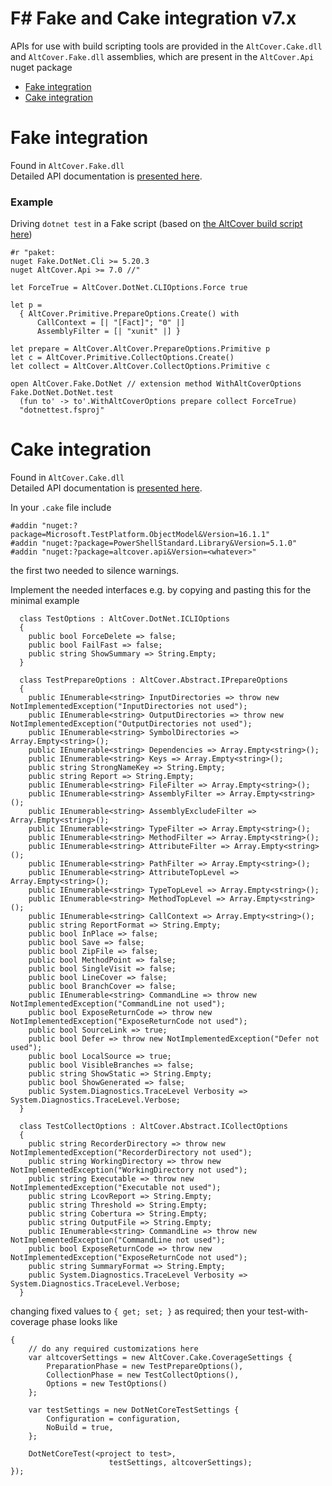 # F# Fake and Cake integration v7.x

APIs for use with build scripting tools are provided in the `AltCover.Cake.dll` and `AltCover.Fake.dll` assemblies, which are present in the `AltCover.Api` nuget package

* [Fake integration](#fake-integration)
* [Cake integration](#cake-integration)

# Fake integration 
Found in `AltCover.Fake.dll`  
Detailed API documentation is [presented here](AltCover.Fake/Fake-fsapidoc).

### Example
Driving `dotnet test` in a Fake script (based on [the AltCover build script here](https://github.com/SteveGilham/altcover/blob/master/Build/targets.fsx#L3425-L3454))
```
#r "paket:
nuget Fake.DotNet.Cli >= 5.20.3
nuget AltCover.Api >= 7.0 //"

let ForceTrue = AltCover.DotNet.CLIOptions.Force true 

let p =
  { AltCover.Primitive.PrepareOptions.Create() with
      CallContext = [| "[Fact]"; "0" |]
      AssemblyFilter = [| "xunit" |] }

let prepare = AltCover.AltCover.PrepareOptions.Primitive p
let c = AltCover.Primitive.CollectOptions.Create()
let collect = AltCover.AltCover.CollectOptions.Primitive c

open AltCover.Fake.DotNet // extension method WithAltCoverOptions
Fake.DotNet.DotNet.test
  (fun to' -> to'.WithAltCoverOptions prepare collect ForceTrue)
  "dotnettest.fsproj"

```

# Cake integration 

Found in `AltCover.Cake.dll`  
Detailed API documentation is [presented here](AltCover.Cake/AltCover.Cake-apidoc).

In your `.cake` file include

```
#addin "nuget:?package=Microsoft.TestPlatform.ObjectModel&Version=16.1.1"
#addin "nuget:?package=PowerShellStandard.Library&Version=5.1.0"
#addin "nuget:?package=altcover.api&Version=<whatever>"

```
the first two needed to silence warnings.

Implement the needed interfaces e.g. by copying and pasting this for the minimal example
```
  class TestOptions : AltCover.DotNet.ICLIOptions
  {
    public bool ForceDelete => false;
    public bool FailFast => false;
    public string ShowSummary => String.Empty;
  }

  class TestPrepareOptions : AltCover.Abstract.IPrepareOptions
  {
    public IEnumerable<string> InputDirectories => throw new NotImplementedException("InputDirectories not used");
    public IEnumerable<string> OutputDirectories => throw new NotImplementedException("OutputDirectories not used");
    public IEnumerable<string> SymbolDirectories => Array.Empty<string>();
    public IEnumerable<string> Dependencies => Array.Empty<string>();
    public IEnumerable<string> Keys => Array.Empty<string>();
    public string StrongNameKey => String.Empty;
    public string Report => String.Empty;
    public IEnumerable<string> FileFilter => Array.Empty<string>();
    public IEnumerable<string> AssemblyFilter => Array.Empty<string>();
    public IEnumerable<string> AssemblyExcludeFilter => Array.Empty<string>();
    public IEnumerable<string> TypeFilter => Array.Empty<string>();
    public IEnumerable<string> MethodFilter => Array.Empty<string>();
    public IEnumerable<string> AttributeFilter => Array.Empty<string>();
    public IEnumerable<string> PathFilter => Array.Empty<string>();
    public IEnumerable<string> AttributeTopLevel => Array.Empty<string>();
    public IEnumerable<string> TypeTopLevel => Array.Empty<string>();
    public IEnumerable<string> MethodTopLevel => Array.Empty<string>();
    public IEnumerable<string> CallContext => Array.Empty<string>();
    public string ReportFormat => String.Empty;
    public bool InPlace => false;
    public bool Save => false;
    public bool ZipFile => false;
    public bool MethodPoint => false;
    public bool SingleVisit => false;
    public bool LineCover => false;
    public bool BranchCover => false;
    public IEnumerable<string> CommandLine => throw new NotImplementedException("CommandLine not used");
    public bool ExposeReturnCode => throw new NotImplementedException("ExposeReturnCode not used");
    public bool SourceLink => true;
    public bool Defer => throw new NotImplementedException("Defer not used");
    public bool LocalSource => true;
    public bool VisibleBranches => false;
    public string ShowStatic => String.Empty;
    public bool ShowGenerated => false;
    public System.Diagnostics.TraceLevel Verbosity => System.Diagnostics.TraceLevel.Verbose;
  }

  class TestCollectOptions : AltCover.Abstract.ICollectOptions
  {
    public string RecorderDirectory => throw new NotImplementedException("RecorderDirectory not used");
    public string WorkingDirectory => throw new NotImplementedException("WorkingDirectory not used");
    public string Executable => throw new NotImplementedException("Executable not used");
    public string LcovReport => String.Empty;
    public string Threshold => String.Empty;
    public string Cobertura => String.Empty;
    public string OutputFile => String.Empty;
    public IEnumerable<string> CommandLine => throw new NotImplementedException("CommandLine not used");
    public bool ExposeReturnCode => throw new NotImplementedException("ExposeReturnCode not used");
    public string SummaryFormat => String.Empty;
    public System.Diagnostics.TraceLevel Verbosity => System.Diagnostics.TraceLevel.Verbose;
  }
```
changing fixed values to `{ get; set; }` as required; then your test-with-coverage phase looks like
```
{
    // do any required customizations here
    var altcoverSettings = new AltCover.Cake.CoverageSettings {
        PreparationPhase = new TestPrepareOptions(),
        CollectionPhase = new TestCollectOptions(),
        Options = new TestOptions()
    };

    var testSettings = new DotNetCoreTestSettings {
        Configuration = configuration,
        NoBuild = true,
    };

    DotNetCoreTest(<project to test>,
                      testSettings, altcoverSettings);
});

```
